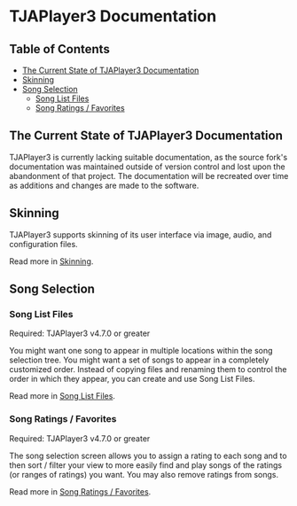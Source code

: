 <!-- omit in toc -->
# TJAPlayer3 Documentation

<!-- omit in toc -->
## Table of Contents

- [The Current State of TJAPlayer3 Documentation](#the-current-state-of-tjaplayer3-documentation)
- [Skinning](#skinning)
- [Song Selection](#song-selection)
  - [Song List Files](#song-list-files)
  - [Song Ratings / Favorites](#song-ratings--favorites)

## The Current State of TJAPlayer3 Documentation

TJAPlayer3 is currently lacking suitable documentation, as the source fork's documentation was maintained outside of version control and lost upon the abandonment of that project. The documentation will be recreated over time as additions and changes are made to the software.

## Skinning

TJAPlayer3 supports skinning of its user interface via image, audio, and configuration files.

Read more in [Skinning](skinning.md).

## Song Selection

### Song List Files

Required: TJAPlayer3 v4.7.0 or greater

You might want one song to appear in multiple locations within the song selection tree. You might want a set of songs to appear in a completely customized order. Instead of copying files and renaming them to control the order in which they appear, you can create and use Song List Files.

Read more in [Song List Files](song-list-files.md).

### Song Ratings / Favorites

Required: TJAPlayer3 v4.7.0 or greater

The song selection screen allows you to assign a rating to each song and to then sort / filter your view to more easily find and play songs of the ratings (or ranges of ratings) you want. You may also remove ratings from songs.

Read more in [Song Ratings / Favorites](song-ratings-favorites.md).
